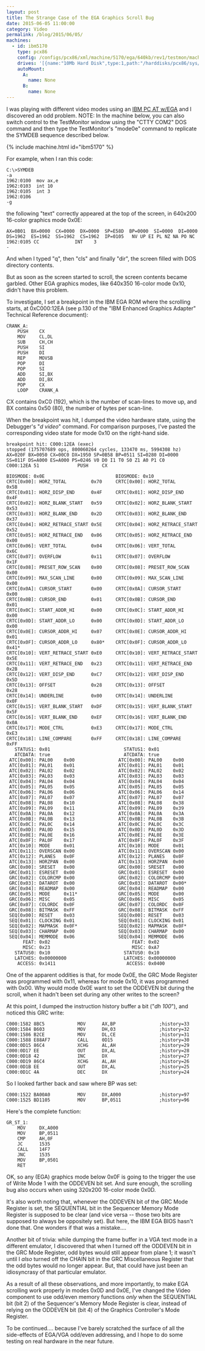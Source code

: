 ```yaml
---
layout: post
title: The Strange Case of the EGA Graphics Scroll Bug
date: 2015-06-05 11:00:00
category: Video
permalink: /blog/2015/06/05/
machines:
  - id: ibm5170
    type: pcx86
    config: /configs/pcx86/xml/machine/5170/ega/640kb/rev1/testmon/machine.xml
    drives: '[{name:"10Mb Hard Disk",type:1,path:"/harddisks/pcx86/sys/dos/microsoft/3.20/MSDOS320-C400.json"}]'
    autoMount:
      A:
        name: None
      B:
        name: None
---
```


I was playing with different video modes using an [IBM PC AT w/EGA](/configs/pcx86/xml/machine/5170/ega/640kb/rev1/machine.xml)
and I discovered an odd problem.  NOTE: In the machine below, you can also switch control to the TestMonitor window using
the "CTTY COM2" DOS command and then type the TestMonitor's "mode0e" command to replicate the SYMDEB sequence described below.

{% include machine.html id="ibm5170" %}

For example, when I ran this code:

	C:\>SYMDEB
    -a
    1962:0100  mov ax,e
    1962:0103  int 10
    1962:0105  int 3
    1962:0106  
    -g

the following "text" correctly appeared at the top of the screen, in 640x200 16-color graphics mode 0x0E:

    AX=0B01  BX=0000  CX=0000  DX=0000  SP=E58D  BP=0000  SI=0000  DI=0000  
    DS=1962  ES=1962  SS=1962  CS=1962  IP=0105   NV UP EI PL NZ NA PO NC 
    1962:0105 CC             INT    3                                  
    -

And when I typed "q", then "cls" and finally "dir", the screen filled with DOS directory contents.

But as soon as the screen started to scroll, the screen contents became garbled.  Other EGA graphics modes,
like 640x350 16-color mode 0x10, didn't have this problem.

To investigate, I set a breakpoint in the IBM EGA ROM where the scrolling starts, at 0xC000:12EA (see p.130 of the
"IBM Enhanced Graphics Adapter" Technical Reference document):

	CRANK_A:
		PUSH    CX
		MOV     CL,DL
		SUB     CH,CH
		PUSH    SI
		PUSH    DI
		REP     MOVSB   
		POP     DI
		POP     SI
		ADD     SI,BX
		ADD     DI,BX
		POP     CX
		LOOP    CRANK_A

CX contains 0xC0 (192), which is the number of scan-lines to move up, and BX contains 0x50 (80), the number
of bytes per scan-line.

When the breakpoint was hit, I dumped the video hardware state, using the Debugger's "*d video*" command.
For comparison purposes, I've pasted the corresponding video state for mode 0x10 on the right-hand side.

	breakpoint hit: C000:12EA (exec)
	stopped (175707689 ops, 800060264 cycles, 133470 ms, 5994308 hz)
	AX=020F BX=0050 CX=00C0 DX=1950 SP=0B58 BP=0511 SI=0280 DI=0000 
	SS=011F DS=A000 ES=A000 PS=0246 V0 D0 I1 T0 S0 Z1 A0 P1 C0 
	C000:12EA 51              PUSH     CX
	
	BIOSMODE: 0x0E                          BIOSMODE: 0x10
	CRTC[0x00]: HORZ_TOTAL         0x70     CRTC[0x00]: HORZ_TOTAL         0x5B
	CRTC[0x01]: HORZ_DISP_END      0x4F     CRTC[0x01]: HORZ_DISP_END      0x4F
	CRTC[0x02]: HORZ_BLANK_START   0x59     CRTC[0x02]: HORZ_BLANK_START   0x53
	CRTC[0x03]: HORZ_BLANK_END     0x2D     CRTC[0x03]: HORZ_BLANK_END     0x37
	CRTC[0x04]: HORZ_RETRACE_START 0x5E     CRTC[0x04]: HORZ_RETRACE_START 0x52
	CRTC[0x05]: HORZ_RETRACE_END   0x06     CRTC[0x05]: HORZ_RETRACE_END   0x00
	CRTC[0x06]: VERT_TOTAL         0x04     CRTC[0x06]: VERT_TOTAL         0x6C
	CRTC[0x07]: OVERFLOW           0x11     CRTC[0x07]: OVERFLOW           0x1F
	CRTC[0x08]: PRESET_ROW_SCAN    0x00     CRTC[0x08]: PRESET_ROW_SCAN    0x00
	CRTC[0x09]: MAX_SCAN_LINE      0x00     CRTC[0x09]: MAX_SCAN_LINE      0x00
	CRTC[0x0A]: CURSOR_START       0x00     CRTC[0x0A]: CURSOR_START       0x00
	CRTC[0x0B]: CURSOR_END         0x01     CRTC[0x0B]: CURSOR_END         0x01
	CRTC[0x0C]: START_ADDR_HI      0x00     CRTC[0x0C]: START_ADDR_HI      0x00
	CRTC[0x0D]: START_ADDR_LO      0x00     CRTC[0x0D]: START_ADDR_LO      0x00
	CRTC[0x0E]: CURSOR_ADDR_HI     0x07     CRTC[0x0E]: CURSOR_ADDR_HI     0x01
	CRTC[0x0F]: CURSOR_ADDR_LO     0x80*    CRTC[0x0F]: CURSOR_ADDR_LO     0x41*
	CRTC[0x10]: VERT_RETRACE_START 0xE0     CRTC[0x10]: VERT_RETRACE_START 0x5E
	CRTC[0x11]: VERT_RETRACE_END   0x23     CRTC[0x11]: VERT_RETRACE_END   0x2B
	CRTC[0x12]: VERT_DISP_END      0xC7     CRTC[0x12]: VERT_DISP_END      0x5D
	CRTC[0x13]: OFFSET             0x28     CRTC[0x13]: OFFSET             0x28
	CRTC[0x14]: UNDERLINE          0x00     CRTC[0x14]: UNDERLINE          0x0F
	CRTC[0x15]: VERT_BLANK_START   0xDF     CRTC[0x15]: VERT_BLANK_START   0x5F
	CRTC[0x16]: VERT_BLANK_END     0xEF     CRTC[0x16]: VERT_BLANK_END     0x0A
	CRTC[0x17]: MODE_CTRL          0xE3     CRTC[0x17]: MODE_CTRL          0xE3
	CRTC[0x18]: LINE_COMPARE       0xFF     CRTC[0x18]: LINE_COMPARE       0xFF
	   STATUS1: 0x01                           STATUS1: 0x01
	   ATCDATA: true                           ATCDATA: true
	 ATC[0x00]: PAL00    0x00                ATC[0x00]: PAL00    0x00
	 ATC[0x01]: PAL01    0x01                ATC[0x01]: PAL01    0x01
	 ATC[0x02]: PAL02    0x02                ATC[0x02]: PAL02    0x02
	 ATC[0x03]: PAL03    0x03                ATC[0x03]: PAL03    0x03
	 ATC[0x04]: PAL04    0x04                ATC[0x04]: PAL04    0x04
	 ATC[0x05]: PAL05    0x05                ATC[0x05]: PAL05    0x05
	 ATC[0x06]: PAL06    0x06                ATC[0x06]: PAL06    0x14
	 ATC[0x07]: PAL07    0x07                ATC[0x07]: PAL07    0x07
	 ATC[0x08]: PAL08    0x10                ATC[0x08]: PAL08    0x38
	 ATC[0x09]: PAL09    0x11                ATC[0x09]: PAL09    0x39
	 ATC[0x0A]: PAL0A    0x12                ATC[0x0A]: PAL0A    0x3A
	 ATC[0x0B]: PAL0B    0x13                ATC[0x0B]: PAL0B    0x3B
	 ATC[0x0C]: PAL0C    0x14                ATC[0x0C]: PAL0C    0x3C
	 ATC[0x0D]: PAL0D    0x15                ATC[0x0D]: PAL0D    0x3D
	 ATC[0x0E]: PAL0E    0x16                ATC[0x0E]: PAL0E    0x3E
	 ATC[0x0F]: PAL0F    0x17                ATC[0x0F]: PAL0F    0x3F
	 ATC[0x10]: MODE     0x01                ATC[0x10]: MODE     0x01
	 ATC[0x11]: OVERSCAN 0x00                ATC[0x11]: OVERSCAN 0x00
	 ATC[0x12]: PLANES   0x0F                ATC[0x12]: PLANES   0x0F
	 ATC[0x13]: HORZPAN  0x00                ATC[0x13]: HORZPAN  0x00
	 GRC[0x00]: SRESET   0x00                GRC[0x00]: SRESET   0x00
	 GRC[0x01]: ESRESET  0x00                GRC[0x01]: ESRESET  0x00
	 GRC[0x02]: COLORCMP 0x00                GRC[0x02]: COLORCMP 0x00
	 GRC[0x03]: DATAROT  0x00                GRC[0x03]: DATAROT  0x00*
	 GRC[0x04]: READMAP  0x00                GRC[0x04]: READMAP  0x00
	 GRC[0x05]: MODE     0x11*               GRC[0x05]: MODE     0x00
	 GRC[0x06]: MISC     0x05                GRC[0x06]: MISC     0x05
	 GRC[0x07]: COLORDC  0x0F                GRC[0x07]: COLORDC  0x0F
	 GRC[0x08]: BITMASK  0xFF                GRC[0x08]: BITMASK  0xFF
	 SEQ[0x00]: RESET    0x03                SEQ[0x00]: RESET    0x03
	 SEQ[0x01]: CLOCKING 0x01                SEQ[0x01]: CLOCKING 0x01
	 SEQ[0x02]: MAPMASK  0x0F*               SEQ[0x02]: MAPMASK  0x0F*
	 SEQ[0x03]: CHARMAP  0x00                SEQ[0x03]: CHARMAP  0x00
	 SEQ[0x04]: MEMMODE  0x06                SEQ[0x04]: MEMMODE  0x06
		  FEAT: 0x02	                          FEAT: 0x02
		  MISC: 0x23	                          MISC: 0xA7
	   STATUS0: 0x10                           STATUS0: 0x10
	   LATCHES: 0x00000000                     LATCHES: 0x00000000
		ACCESS: 0x1411                          ACCESS: 0x0400

One of the apparent oddities is that, for mode 0x0E, the GRC Mode Register was programmed with 0x11, whereas
for mode 0x10, it was programmed with 0x00.  Why would mode 0x0E want to set the ODDEVEN bit during the scroll,
when it hadn't been set during any other writes to the screen?

At this point, I dumped the instruction history buffer a bit ("*dh 100*"), and noticed this GRC write:

	C000:1582 8BC5            MOV      AX,BP                ;history=33
	C000:1584 B603            MOV      DH,03                ;history=32
	C000:1586 B2CE            MOV      DL,CE                ;history=31
	C000:1588 E88AF7          CALL     0D15                 ;history=30
	C000:0D15 86C4            XCHG     AL,AH                ;history=29
	C000:0D17 EE              OUT      DX,AL                ;history=28
	C000:0D18 42              INC      DX                   ;history=27
	C000:0D19 86C4            XCHG     AL,AH                ;history=26
	C000:0D1B EE              OUT      DX,AL                ;history=25
	C000:0D1C 4A              DEC      DX                   ;history=24

So I looked farther back and saw where BP was set:

	C000:1522 BA00A0          MOV      DX,A000              ;history=97
	C000:1525 BD1105          MOV      BP,0511              ;history=96

Here's the complete function:

	GR_ST_1:
		MOV     DX,A000
		MOV     BP,0511
		CMP     AH,0F
		JC      1535
		CALL    14F7
		JNC     1535
		MOV     BP,0501
		RET     

OK, so any (EGA) graphics mode below 0x0F is going to the trigger the use of Write Mode 1 with the ODDEVEN bit set.
And sure enough, the scrolling bug also occurs when using 320x200 16-color mode 0x0D.

It's also worth noting that, whenever the ODDEVEN bit of the GRC Mode Register is set, the SEQUENTIAL bit in the Sequencer
Memory Mode Register is supposed to be clear (and vice versa -- those two bits are supposed to always be oppositely set).
But here, the IBM EGA BIOS hasn't done that.  One wonders if that was a mistake....

Another bit of trivia: while dumping the frame buffer in a VGA text mode in a different emulator, I discovered that
when I turned off the ODDEVEN bit in the GRC Mode Register, odd bytes would still appear from plane 1; it wasn't until I
*also* turned off the CHAIN bit in the GRC Miscellaneous Register that the odd bytes would no longer appear.  But,
that could have just been an idiosyncrasy of that particular emulator.

As a result of all these observations, and more importantly, to make EGA scrolling work properly in modes 0x0D and 0x0E,
I've changed the Video component to use odd/even memory functions *only* when the SEQUENTIAL bit (bit 2) of the
Sequencer's Memory Mode Register is clear, instead of relying on the ODDEVEN bit (bit 4) of the Graphics Controller's Mode
Register.

To be continued....  because I've barely scratched the surface of all the side-effects of EGA/VGA odd/even addressing,
and I hope to do some testing on real hardware in the near future.
